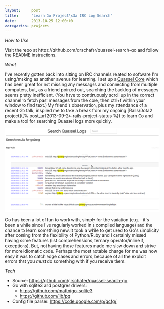 ```yaml
---
layout:     post
title:      "Learn Go Project\x3a IRC Log Search"
date:       2013-10-25 12:00:00
categories: projects
---
```


*How to Use*

Visit the repo at <https://github.com/grschafer/quassel-search-go> and follow the README instructions.


*What*

I've recently gotten back into sitting on IRC channels related to software I'm using/making as another avenue for learning. I set up a [Quassel Core](http://quassel-irc.org/) which has been great for not missing any messages and connecting from multiple computers, but, as a friend pointed out, searching the backlog of messages seems pretty inefficient. (You have to continuously scroll up in the correct channel to fetch past messages from the core, then ctrl+f within your window to find text.) My friend's observation, plus my attendance of a recent Go talk, inspired me to take a break from my ongoing [Rails/Dota2 project]({% post_url 2013-09-24-rails-project-status %}) to learn Go and make a tool for searching Quassel logs more quickly.

[![Results page][screenie]][screenie]

Go has been a lot of fun to work with, simply for the variation (e.g. - it's been a while since I've regularly worked in a compiled language) and the chance to learn something new. It took a while to get used to Go's simplicity after coming from the flexibility of Python/Ruby and I certainly missed having some features (list comprehensions, ternary operator/inline if, exceptions). But, not having those features made me slow down and strive for more idiomatic code. Perhaps the most notable change for me was how easy it was to catch edge cases and errors, because of all the explicit errors that you *must* do something with if you receive them.


*Tech*

* Source: <https://github.com/grschafer/quassel-search-go>
* Go with sqlite3 and postgres drivers:
    * <https://github.com/mattn/go-sqlite3>
    * <https://github.com/lib/pq>
* Config file parser: <https://code.google.com/p/gcfg/>


[screenie]: /assets/images/quassel_search/results_page.png "Results page"
